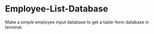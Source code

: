 # Employee-List-Database
Make a simple employee input database to get a table-form database in terminal.
